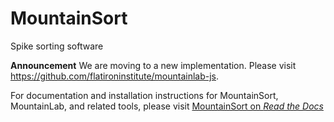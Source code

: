 # MountainSort

Spike sorting software

**Announcement** We are moving to a new implementation. Please visit https://github.com/flatironinstitute/mountainlab-js.

For documentation and installation instructions for MountainSort, MountainLab, and related tools, please visit [MountainSort on *Read the Docs*](https://mountainsort.readthedocs.org)


